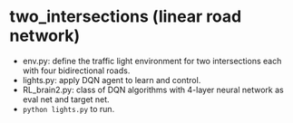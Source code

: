 # two_intersections (linear road network)

- env.py: define the traffic light environment for two intersections each with four bidirectional roads.
- lights.py: apply DQN agent to learn and control.
- RL_brain2.py: class of DQN algorithms with 4-layer neural network as eval net and target net.
- `python lights.py` to run. 
